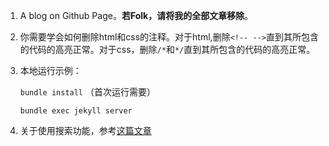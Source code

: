 1. A blog on Github Page。**若Folk，请将我的全部文章移除**。

2. 你需要学会如何删除html和css的注释。对于html,删除`<!-- -->`直到其所包含的代码的高亮正常。对于css，删除`/*`和`*/`直到其所包含的代码的高亮正常。

3. 本地运行示例：
   
   `bundle install` （首次运行需要） 

   `bundle exec jekyll server`

4. 关于使用搜索功能，参考[这篇文章](https://pathos.page/algolia-jekyll-blog.html)
